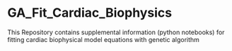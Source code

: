 # GA_Fit_Cardiac_Biophysics
This Repository contains supplemental information (python notebooks) for fitting cardiac biophysical model equations with genetic algorithm

